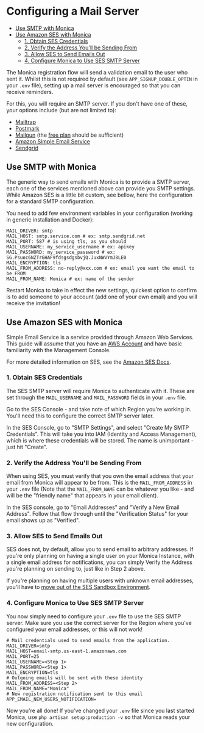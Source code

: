 # Configuring a Mail Server <!-- omit in toc -->

- [Use SMTP with Monica](#use-smtp-with-monica)
- [Use Amazon SES with Monica](#use-amazon-ses-with-monica)
  - [1. Obtain SES Credentials](#1-obtain-ses-credentials)
  - [2. Verify the Address You'll be Sending From](#2-verify-the-address-youll-be-sending-from)
  - [3. Allow SES to Send Emails Out](#3-allow-ses-to-send-emails-out)
  - [4. Configure Monica to Use SES SMTP Server](#4-configure-monica-to-use-ses-smtp-server)

The Monica registration flow will send a validation email to the user who sent it. Whilst this is not required by default (see `APP_SIGNUP_DOUBLE_OPTIN` in your `.env` file), setting up a mail server is encouraged so that you can receive reminders.

For this, you will require an SMTP server. If you don't have one of these, your options include (but are not limited to):

* [Mailtrap](https://mailtrap.io/)
* [Postmark](https://postmarkapp.com/)
* [Mailgun](https://signup.mailgun.com/new/signup) (the [free plan](https://www.mailgun.com/pricing) should be sufficient)
* [Amazon Simple Email Service](https://aws.amazon.com/ses/)
* [Sendgrid](https://sendgrid.com)

## Use SMTP with Monica

The generic way to send emails with Monica is to provide a SMTP server, each one of the services mentioned above can provide you SMTP settings. While Amazon SES is a little bit custom, see bellow, here the configuration for a standard SMTP configuration.

You need to add few environment variables in your configuration (working in generic installation and Docker):
```
MAIL_DRIVER: smtp
MAIL_HOST: smtp.service.com # ex: smtp.sendgrid.net
MAIL_PORT: 587 # is using tls, as you should
MAIL_USERNAME: my_service_username # ex: apikey
MAIL_PASSWORD: my_service_password # ex: SG.Psuoc6NZTrGHAF9fdsgsdgsbvjQ.JuxNWVYmJ8LE0
MAIL_ENCRYPTION: tls
MAIL_FROM_ADDRESS: no-reply@xxx.com # ex: email you want the email to be FROM
MAIL_FROM_NAME: Monica # ex: name of the sender
```

Restart Monica to take in effect the new settings, quickest option to confirm is to add someone to your account (add one of your own email) and you will receive the invitation!


## Use Amazon SES with Monica

Simple Email Service is a service provided through Amazon Web Services. This guide will assume that you have an [AWS Account](https://aws.amazon.com/) and have basic familiarity with the Management Console.

For more detailed information on SES, see the [Amazon SES Docs](https://docs.aws.amazon.com/ses/latest/DeveloperGuide/choose-email-sending-method.html).

### 1. Obtain SES Credentials

The SES SMTP server will require Monica to authenticate with it. These are set through the `MAIL_USERNAME` and `MAIL_PASSWORD` fields in your `.env` file.

Go to the SES Console - and take note of which Region you're working in. You'll need this to configure the correct SMTP server later.

In the SES Console, go to "SMTP Settings", and select "Create My SMTP Credentials". This will take you into IAM (Identity and Access Management), which is where these credentials will be stored. The name is unimportant - just hit "Create".



### 2. Verify the Address You'll be Sending From

When using SES, you must verify that you own the email address that your email from Monica will appear to be from. This is the `MAIL_FROM_ADDRESS` in your `.env` file (Note that the `MAIL_FROM_NAME` can be whatever you like - and will be the "friendly name" that appears in your email client).

In the SES console, go to "Email Addresses" and "Verify a New Email Address". Follow that flow through until the "Verification Status" for your email shows up as "Verified".



### 3. Allow SES to Send Emails Out

SES does not, by default, allow you to send email to arbitrary addresses. If you're only planning on having a single user on your Monica Instance, with a single email address for notifications, you can simply Verify the Address you're planning on sending to, just like in Step 2 above.

If you're planning on having multiple users with unknown email addresses, you'll have to [move out of the SES Sandbox Environment](https://docs.aws.amazon.com/ses/latest/DeveloperGuide/request-production-access.html).



### 4. Configure Monica to Use SES SMTP Server

You now simply need to configure your `.env` file to use the SES SMTP server. Make sure you use the correct server for the Region where you've configured your email addresses, or this will not work!

```
# Mail credentials used to send emails from the application.
MAIL_DRIVER=smtp
MAIL_HOST=email-smtp.us-east-1.amazonaws.com
MAIL_PORT=25
MAIL_USERNAME=<Step 1>
MAIL_PASSWORD=<Step 1>
MAIL_ENCRYPTION=tls
# Outgoing emails will be sent with these identity
MAIL_FROM_ADDRESS=<Step 2>
MAIL_FROM_NAME="Monica"
# New registration notification sent to this email
APP_EMAIL_NEW_USERS_NOTIFICATION=
```



Now you're all done! If you've changed your `.env` file since you last started Monica, use `php artisan setup:production -v` so that Monica reads your new configuration.
